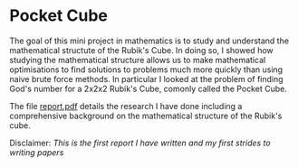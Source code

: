 # Pocket Cube

The goal of this mini project in mathematics is to study and understand the mathematical structute of the Rubik's Cube. In doing so, I showed how studying the mathematical structure allows us to make mathematical optimisations to find solutions to problems much more quickly than using naive brute force methods. In particular I looked at the problem of finding God's number for a 2x2x2 Rubik's Cube, comonly called the Pocket Cube.

The file [report.pdf](report.pdf) details the research I have done including a comprehensive background on the mathematical structure of the Rubik's cube.

Disclaimer: *This is the first report I have written and my first strides to writing papers*
